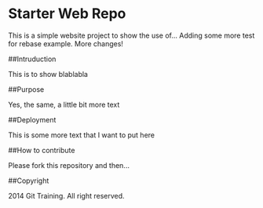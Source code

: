 # Starter Web Repo

This is a simple website project to
show the use of... Adding some more test for rebase example. More
changes!

##Intruduction

This is to show
blablabla

##Purpose

Yes, the same, a little bit more text

##Deployment

This is some more text
that I want to put here

##How to contribute

Please fork this repository and then...

##Copyright

2014 Git Training. All right reserved.